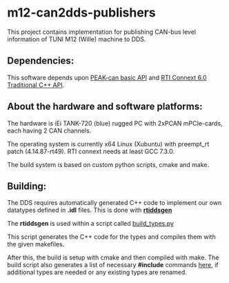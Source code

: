 # m12-can2dds-publishers
This project contains implementation for publishing CAN-bus level information of TUNI M12 (Wille) machine to DDS.

## Dependencies:
This software depends upon [PEAK-can basic API](https://www.peak-system.com/PCAN-Basic.239.0.html?&L=1)
and [RTI Connext 6.0 Traditional C++ API](https://community.rti.com/documentation).

## About the hardware and software platforms:
The hardware is iEi TANK-720 (blue) rugged PC with 2xPCAN mPCIe-cards, each having 2 CAN channels.

The operating system is currently x64 Linux (Xubuntu) with preempt_rt patch (4.14.87-rt49). RTI connext needs at 
least GCC 7.3.0.

The build system is based on custom python scripts, cmake and make.

## Building:
The DDS requires automatically generated C++ code to implement our own datatypes defined in **.idl** files. This is done with 
[**rtiddsgen**](https://community.rti.com/static/documentation/connext-dds/6.0.0/doc/manuals/connext_dds/code_generator/RTI_CodeGenerator_UsersManual.pdf)


The **rtiddsgen** is used within a script called 
[build_types.py](https://github.com/ahonena/m12-can2dds-publishers/blob/master/src/IDL/build_types.py)

This script generates the C++ code for the types and compiles them with the given makefiles. 

After this, the build is setup with cmake and then compiled with make.
The build script also generates a list of necessary **#include** commands 
[here](https://github.com/ahonena/m12-can2dds-publishers/blob/master/src/IDL/command_for_includes.sh), 
if additional types are  needed or any existing types are renamed.

